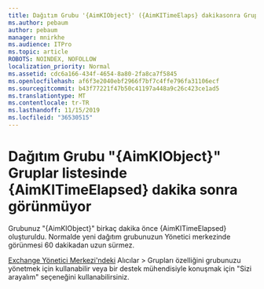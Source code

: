 ```yaml
---
title: Dağıtım Grubu '{AimKIObject}' ({AimKITimeElaps} dakikasonra Gruplar listesinde görünmüyor)
ms.author: pebaum
author: pebaum
manager: mnirkhe
ms.audience: ITPro
ms.topic: article
ROBOTS: NOINDEX, NOFOLLOW
localization_priority: Normal
ms.assetid: cdc6a166-434f-4654-8a80-2fa8ca7f5845
ms.openlocfilehash: af6f3e2040ebf2966f7bf7c4ffe796fa31106ecf
ms.sourcegitcommit: b43f77221f47b50c41197a448a9c26c423ce1ad5
ms.translationtype: MT
ms.contentlocale: tr-TR
ms.lasthandoff: 11/15/2019
ms.locfileid: "36530515"
---
```

# <a name="distribution-group-aimkiobject-not-showing-in-groups-list-after-aimkitimeelapsed-minutes"></a>Dağıtım Grubu "{AimKIObject}" Gruplar listesinde {AimKITimeElapsed} dakika sonra görünmüyor

Grubunuz "{AimKIObject}" birkaç dakika önce {AimKITimeElapsed} oluşturuldu. Normalde yeni dağıtım grubunuzun Yönetici merkezinde görünmesi 60 dakikadan uzun sürmez.
  
[Exchange Yönetici Merkezi'ndeki](https://outlook.office365.com/ecp/?rfr=Admin_o365&amp;exsvurl=1&amp;mkt=en-US.aspx) Alıcılar > Grupları özelliğini grubunuzu yönetmek için kullanabilir veya bir destek mühendisiyle konuşmak için "Sizi arayalım" seçeneğini kullanabilirsiniz. 
  

